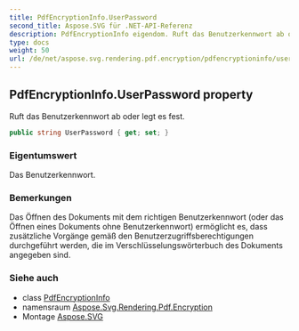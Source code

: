 ```yaml
---
title: PdfEncryptionInfo.UserPassword
second_title: Aspose.SVG für .NET-API-Referenz
description: PdfEncryptionInfo eigendom. Ruft das Benutzerkennwort ab oder legt es fest.
type: docs
weight: 50
url: /de/net/aspose.svg.rendering.pdf.encryption/pdfencryptioninfo/userpassword/
---
```

## PdfEncryptionInfo.UserPassword property

Ruft das Benutzerkennwort ab oder legt es fest.

```csharp
public string UserPassword { get; set; }
```

### Eigentumswert

Das Benutzerkennwort.

### Bemerkungen

Das Öffnen des Dokuments mit dem richtigen Benutzerkennwort (oder das Öffnen eines Dokuments ohne Benutzerkennwort) ermöglicht es, dass zusätzliche Vorgänge gemäß den Benutzerzugriffsberechtigungen durchgeführt werden, die im Verschlüsselungswörterbuch des Dokuments angegeben sind.

### Siehe auch

* class [PdfEncryptionInfo](../)
* namensraum [Aspose.Svg.Rendering.Pdf.Encryption](../../pdfencryptioninfo/)
* Montage [Aspose.SVG](../../../)


